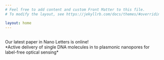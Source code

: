 ```yaml
---
# Feel free to add content and custom Front Matter to this file.
# To modify the layout, see https://jekyllrb.com/docs/themes/#overriding-theme-defaults

layout: home
---
```

<br/>
Our latest paper in Nano Letters is online!<br/>
*Active delivery of single DNA molecules in to plasmonic nanopores for label-free optical sensing*